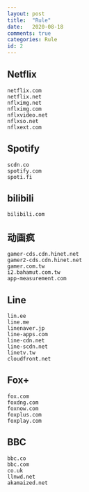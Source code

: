 ```yaml
---
layout: post
title:  "Rule"
date:   2020-08-18
comments: true
categories: Rule
id: 2
---
```


## Netflix

```
netflix.com
netflix.net
nflximg.net
nflximg.com
nflxvideo.net
nflxso.net
nflxext.com
```

## Spotify

```
scdn.co
spotify.com
spoti.fi
```

## bilibili

```
bilibili.com
```

## 动画疯

```
gamer-cds.cdn.hinet.net
gamer2-cds.cdn.hinet.net
gamer.com.tw
i2.bahamut.com.tw
app-measurement.com
```

## Line

```
lin.ee
line.me
linenaver.jp
line-apps.com
line-cdn.net
line-scdn.net
linetv.tw
cloudfront.net
```

## Fox+

```
fox.com
foxdng.com
foxnow.com
foxplus.com
foxplay.com
```

## BBC

```
bbc.co
bbc.com
co.uk
llnwd.net
akamaized.net
```